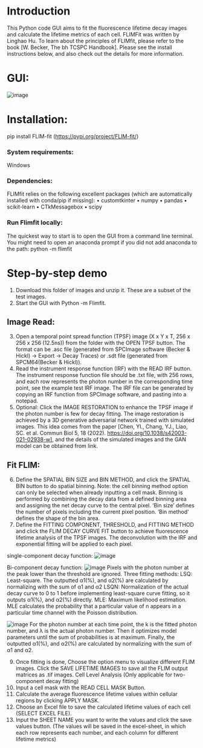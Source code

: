 # Introduction
This Python code GUI aims to fit the fluorescence lifetime decay images and calculate the lifetime metrics of each cell.
FLIMFit was written by Linghao Hu. To learn about the principles of FLIMfit, please refer to the book [W. Becker, The bh TCSPC Handbook].
Please see the install instructions below, and also check out the details for more information.
# GUI:
![image](https://github.com/walshlab/FLIM-fit/assets/49083235/3cf8d1dd-5908-468c-b704-5d16e593dd00)
# Installation:
pip install FLIM-fit (https://pypi.org/project/FLIM-fit/)
### System requirements: 
Windows 
### Dependencies: 
FLIMfit relies on the following excellent packages (which are automatically installed with conda/pip if missing):
•	customtkinter
•	numpy
•	pandas
•	scikit-learn
•	CTkMessagebox
•	scipy
### Run Flimfit locally: 
The quickest way to start is to open the GUI from a command line terminal. You might need to open an anaconda prompt if you did not add anaconda to the path: python -m flimfit
# Step-by-step demo
1. Download this folder of images and unzip it. These are a subset of the test images.
2. Start the GUI with Python -m Flimfit.
## Image Read:
3. Open a temporal point spread function (TPSF) image (X x Y x T, 256 x 256 x 256 (12.5ns)) from the folder with the OPEN TPSF button. The format can be .asc file (generated from SPCImage software (Becker & Hickl) -> Export -> Decay Traces) or .sdt file (generated from SPCM64(Becker & Hickl)).
4. Read the instrument response function (IRF) with the READ IRF button. The instrument response function file should be .txt file, with 256 rows, and each row represents the photon number in the corresponding time point, see the example test IRF image. The IRF file can be generated by copying an IRF function from SPCImage software, and pasting into a notepad.   
5. Optional: Click the IMAGE RESTORATION to enhance the TPSF image if the photon number is few for decay fitting. The image restoration is achieved by a 3D generative adversarial network trained with simulated images. This idea comes from the paper [Chen, YI., Chang, YJ., Liao, SC. et al. Commun Biol 5, 18 (2022). https://doi.org/10.1038/s42003-021-02938-w], and the details of the simulated images and the GAN model can be obtained from link.
## Fit FLIM:
6. Define the SPATIAL BIN SIZE and BIN METHOD, and click the SPATIAL BIN button to do spatial binning. Note: the cell binning method option can only be selected when already inputting a cell mask. Binning is performed by combining the decay data from a defined binning area and assigning the net decay curve to the central pixel. ‘Bin size’ defines the number of pixels including the current pixel position. ‘Bin method’ defines the shape of the bin area. 
7. Define the FITTING COMPONENT, THRESHOLD, and FITTING METHOD and click the FLIM DECAY CURVE FIT button to achieve fluorescence lifetime analysis of the TPSF images. The deconvolution with the IRF and exponential fitting will be applied to each pixel.

single-component decay function:
![image](https://github.com/walshlab/FLIM-fit/assets/49083235/53de4b62-4ac2-4db3-b42b-cdd1f18efd02)

Bi-component decay function:
![image](https://github.com/walshlab/FLIM-fit/assets/49083235/19ecdbde-ca2b-43a2-9148-4285c0fb3a08)
Pixels with the photon number at the peak lower than the threshold are ignored. Three fitting methods: 
LSQ: Least-square. The outputted α1(%), and α2(%) are calculated by normalizing with the sum of α1 and α2
LSQN: Normalization of the actual decay curve to 0 to 1 before implementing least-square curve fitting, so it outputs α1(%), and α2(%) directly.
MLE: Maximum likelihood estimation. MLE calculates the probability that a particular value of n appears in a particular time channel with the Poisson distribution. 

![image](https://github.com/walshlab/FLIM-fit/assets/49083235/8c421b80-a748-40ba-900a-1068ba44375e)
For the photon number at each time point, the k is the fitted photon number, and λ is the actual photon number. Then it optimizes model parameters until the sum of probabilities is at maximum. Finally, the outputted α1(%), and α2(%) are calculated by normalizing with the sum of α1 and α2.

9. Once fitting is done, Choose the option menu to visualize different FLIM images. Click the SAVE LIFETIME IMAGES to save all the FLIM output matrices as .tif images.
Cell Level Analysis (Only applicable for two-component decay fitting)
10. Input a cell mask with the READ CELL MASK Button.
11. Calculate the average fluorescence lifetime values within cellular regions by clicking APPLY MASK.
12. Choose an Excel file to save the calculated lifetime values of each cell (SELECT EXCEL FILE).
13. Input the SHEET NAME you want to write the values and click the save values button. (The values will be saved in the excel-sheet, in which each row represents each number, and each column for different lifetime metrics)
